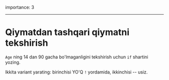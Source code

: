 importance: 3

---

# Qiymatdan tashqari qiymatni tekshirish

`Age` ning 14 dan 90 gacha bo'lmaganligini tekshirish uchun `if` shartini yozing.

Ikkita variant yarating: birinchisi YO'Q `!` yordamida, ikkinchisi -- usiz.
